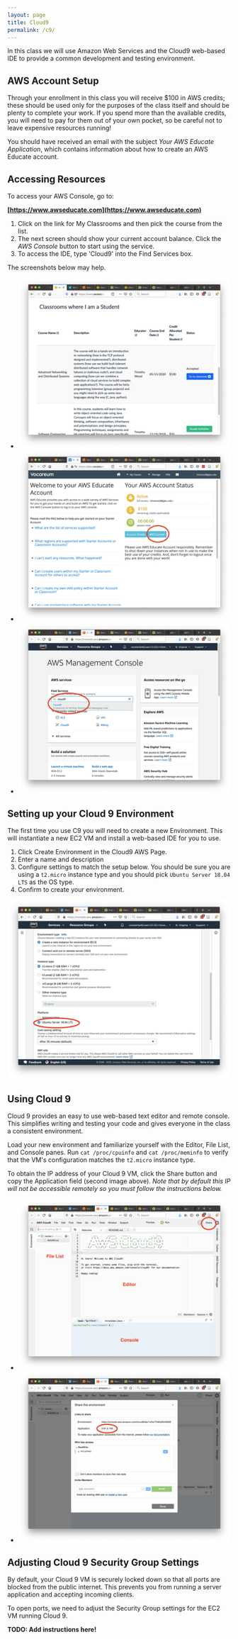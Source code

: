 ```yaml
---
layout: page
title: Cloud9
permalink: /c9/
---
```

<link type="text/css" rel="stylesheet" href="/assets/css/lightslider.min.css" />
<script src="https://ajax.googleapis.com/ajax/libs/jquery/1.11.0/jquery.min.js"></script>
<script src="/assets/js/lightslider.min.js"></script>

<script type="text/javascript">
$(document).ready(function() {
    $("#slider").lightSlider({
        item: 1,
        mode: "slide",
        auto: false,
        loop: false,
        controls: true,
        pager: true,
    });
});
</script>
<script type="text/javascript">
$(document).ready(function() {
    $("#slider2").lightSlider({
        item: 1,
        mode: "slide",
        auto: false,
        loop: false,
        controls: true,
        pager: true,
    });
});
</script>

In this class we will use Amazon Web Services and the Cloud9 web-based IDE to provide a common development and testing environment.

## AWS Account Setup
Through your enrollment in this class you will receive $100 in AWS credits; these should be used only for the purposes of the class itself and should be plenty to complete your work. If you spend more than the available credits, you will need to pay for them out of your own pocket, so be careful not to leave expensive resources running!

You should have received an email with the subject *Your AWS Educate Application*, which contains information about how to create an AWS Educate account.

## Accessing Resources
To access your AWS Console, go to:


**[https://www.awseducate.com](https://www.awseducate.com)**

  1. Click on the link for My Classrooms and then pick the course from the list.
  2. The next screen should show your current account balance. Click the *AWS Console* button to start using the service.
  3. To access the IDE, type 'Cloud9' into the Find Services box.

The screenshots below may help.

<ul id="slider">
	<li><img src="/c9/aws-1.png"></li>
	<li><img src="/c9/aws-2.png"></li>
	<li><img src="/c9/aws-3.png"></li>
</ul>


## Setting up your Cloud 9 Environment
The first time you use C9 you will need to create a new Environment. This will instantiate a new EC2 VM and install a web-based IDE for you to use.

1. Click Create Environment in the Cloud9 AWS Page.
2. Enter a name and description
3. Configure settings to match the setup below. You should be sure you are using a `t2.micro` instance type and you should pick `Ubuntu Server 18.04 LTS` as the OS type.
4. Confirm to create your environment. 

![/c9/c9-1.png](/c9/c9-1.png)

## Using Cloud 9
Cloud 9 provides an easy to use web-based text editor and remote console. This simplifies writing and testing your code and gives everyone in the class a consistent environment.

Load your new environment and familiarize yourself with the Editor, File List, and Console panes. Run `cat /proc/cpuinfo` and `cat /proc/meminfo` to verify that the VM's configuration matches the `t2.micro` instance type.

To obtain the IP address of your Cloud 9 VM, click the Share button and copy the Application field (second image above). *Note that by default this IP will not be accessible remotely so you must follow the instructions below.*

<ul id="slider2">
	<li><img src="/c9/c9-2.png"></li>
	<li><img src="/c9/c9-3.png"></li>
</ul>


## Adjusting Cloud 9 Security Group Settings
By default, your Cloud 9 VM is securely locked down so that all ports are blocked from the public internet. This prevents you from running a server application and accepting incoming clients.

To open ports, we need to adjust the Security Group settings for the EC2 VM running Cloud 9.

**TODO: Add instructions here!**
